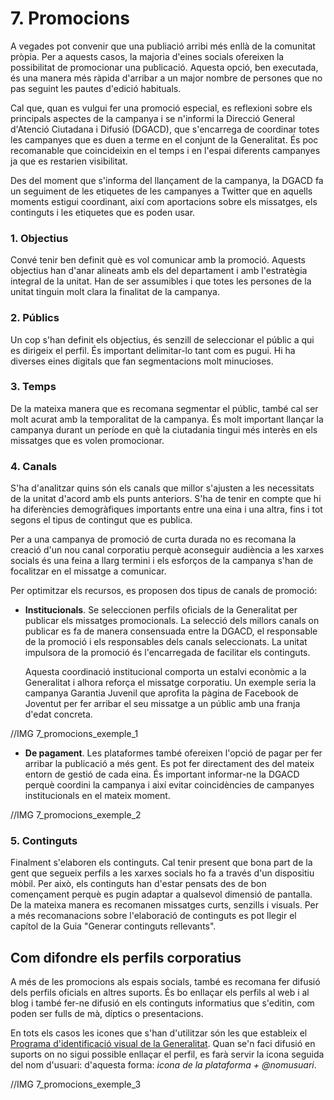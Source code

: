 # 7. Promocions

A vegades pot convenir que una publiació arribi més enllà de la comunitat pròpia. Per a aquests casos, la majoria d'eines socials ofereixen la possibilitat de promocionar una publicació. Aquesta opció, ben executada, és una manera més ràpida d'arribar a un major nombre de persones que no pas seguint les pautes d'edició habituals.

Cal que, quan es vulgui fer una promoció especial, es reflexioni sobre els principals aspectes de la campanya i se n'informi la Direcció General d'Atenció Ciutadana i Difusió (DGACD), que s'encarrega de coordinar totes les campanyes que es duen a terme en el conjunt de la Generalitat. És poc recomanable que coincideixin en el temps i en l'espai diferents campanyes ja que es restarien visibilitat.

Des del moment que s'informa del llançament de la campanya, la DGACD fa un seguiment de les etiquetes de les campanyes a Twitter que en aquells moments estigui coordinant, així com aportacions sobre els missatges, els continguts i les etiquetes que es poden usar.

### 1. Objectius

Convé tenir ben definit què es vol comunicar amb la promoció. Aquests objectius han d'anar alineats amb els del departament i amb l'estratègia integral de la unitat. Han de ser assumibles i que totes les persones de la unitat tinguin molt clara la finalitat de la campanya.

### 2. Públics

Un cop s'han definit els objectius, és senzill de seleccionar el públic a qui es dirigeix el perfil. És important delimitar-lo tant com es pugui. Hi ha diverses eines digitals que fan segmentacions molt minucioses.

### 3. Temps

De la mateixa manera que es recomana segmentar el públic, també cal ser molt acurat amb la temporalitat de la campanya. És molt important llançar la campanya durant un període en què la ciutadania tingui més interès en els missatges que es volen promocionar.

### 4. Canals

S'ha d'analitzar quins són els canals que millor s'ajusten a les necessitats de la unitat d'acord amb els punts anteriors. S'ha de tenir en compte que hi ha diferències demogràfiques importants entre una eina i una altra, fins i tot segons el tipus de contingut que es publica.

Per a una campanya de promoció de curta durada no es recomana la creació d'un nou canal corporatiu perquè aconseguir audiència a les xarxes socials és una feina a llarg termini i els esforços de la campanya s'han de focalitzar en el missatge a comunicar.

Per optimitzar els recursos, es proposen dos tipus de canals de promoció:

- **Institucionals**. Se seleccionen perfils oficials de la Generalitat per publicar els missatges promocionals. La selecció dels millors canals on publicar es fa de manera consensuada entre la DGACD, el responsable de la promoció i els responsables dels canals seleccionats. La unitat impulsora de la promoció és l'encarregada de facilitar els continguts.

	Aquesta coordinació institucional comporta un estalvi econòmic a la Generalitat i alhora reforça el missatge corporatiu. Un exemple seria la campanya Garantia Juvenil que aprofita la pàgina de Facebook de Joventut per fer arribar el seu missatge a un públic amb una franja d'edat concreta.

//IMG 7_promocions_exemple_1

- **De pagament**. Les plataformes també ofereixen l'opció de pagar per fer arribar la publicació a més gent. Es pot fer directament des del mateix entorn de gestió de cada eina. És important informar-ne la DGACD perquè coordini la campanya i així evitar coincidències de campanyes institucionals en el mateix moment.

//IMG 7_promocions_exemple_2


### 5. Continguts

Finalment s'elaboren els continguts. Cal tenir present que bona part de la gent que segueix perfils a les xarxes socials ho fa  a través d'un dispositiu mòbil. Per això, els continguts han d'estar pensats des de bon començament perquè es pugin adaptar a qualsevol dimensió de pantalla. De la mateixa manera es recomanen missatges curts, senzills i visuals. Per a més recomanacions sobre l'elaboració de continguts es pot llegir el capítol de la Guia "Generar continguts rellevants".


## Com difondre els perfils corporatius

A més de les promocions als espais socials, també es recomana fer difusió dels perfils oficials en altres suports. És bo enllaçar els perfils al web i al blog i també fer-ne difusió en els continguts informatius que s'editin, com poden ser fulls de mà, díptics o presentacions.

En tots els casos les icones que s'han d'utilitzar són les que estableix el [Programa d'identificació visual de la Generalitat](http://www.gencat.cat/web/guies/estil/#estils1_1_9). Quan se'n faci difusió en suports on no sigui possible enllaçar el perfil, es farà servir la icona seguida del nom d'usuari: d'aquesta forma: *icona de la plataforma + @nomusuari*.

//IMG 7_promocions_exemple_3



